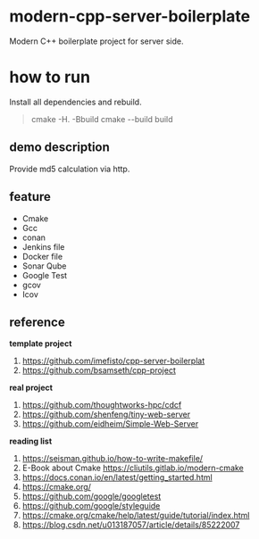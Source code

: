 # modern-cpp-server-boilerplate
Modern C++ boilerplate project for server side. 

# how to run 

Install all dependencies and rebuild.

> cmake -H. -Bbuild
> cmake --build build

## demo description

Provide md5 calculation  via http.

## feature 

- Cmake
- Gcc
- conan
- Jenkins file 
- Docker file 
- Sonar Qube 
- Google Test
- gcov 
- Icov 

## reference 

**template project**

1. https://github.com/imefisto/cpp-server-boilerplat
2. https://github.com/bsamseth/cpp-project

**real project**

1. https://github.com/thoughtworks-hpc/cdcf
2. https://github.com/shenfeng/tiny-web-server
3. https://github.com/eidheim/Simple-Web-Server

**reading list**

1. https://seisman.github.io/how-to-write-makefile/
2. E-Book about Cmake https://cliutils.gitlab.io/modern-cmake
3. https://docs.conan.io/en/latest/getting_started.html
5. https://cmake.org/
6. https://github.com/google/googletest
7. https://github.com/google/styleguide
8. https://cmake.org/cmake/help/latest/guide/tutorial/index.html
9. https://blog.csdn.net/u013187057/article/details/85222007